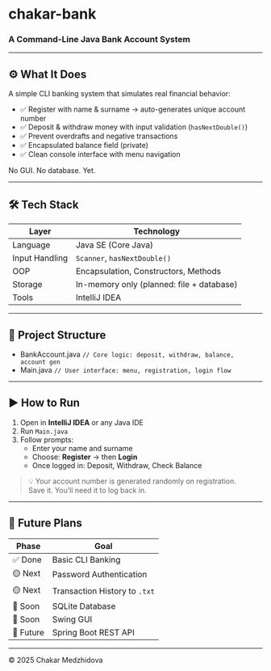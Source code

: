 # chakar-bank
### A Command-Line Java Bank Account System

---

## ⚙️ What It Does

A simple CLI banking system that simulates real financial behavior:
- ✅ Register with name & surname → auto-generates unique account number
- ✅ Deposit & withdraw money with input validation (`hasNextDouble()`)
- ✅ Prevent overdrafts and negative transactions
- ✅ Encapsulated balance field (private)
- ✅ Clean console interface with menu navigation

No GUI. No database. Yet.

---

## 🛠️ Tech Stack

| Layer | Technology |
|-------|------------|
| Language | Java SE (Core Java) |
| Input Handling | `Scanner`, `hasNextDouble()` |
| OOP | Encapsulation, Constructors, Methods |
| Storage | In-memory only (planned: file + database) |
| Tools | IntelliJ IDEA |

---

## 📂 Project Structure
- BankAccount.java    `// Core logic: deposit, withdraw, balance, account gen`
-  Main.java          `// User interface: menu, registration, login flow`


---

## ▶️ How to Run

1. Open in **IntelliJ IDEA** or any Java IDE
2. Run `Main.java`
3. Follow prompts:
    - Enter your name and surname
    - Choose: **Register** → then **Login**
    - Once logged in: Deposit, Withdraw, Check Balance

> 💡 Your account number is generated randomly on registration.  
> Save it. You’ll need it to log back in.

---

## 🔮 Future Plans 

| Phase     | Goal                          | 
|-----------|-------------------------------|
| ✅ Done    | Basic CLI Banking             |
| 🟡 Next   | Password Authentication       | 
| 🟡 Next   | Transaction History to `.txt` | 
| 🔴 Soon   | SQLite Database               | 
| 🔴 Soon   | Swing GUI                     | 
| 🔴 Future | Spring Boot REST API          | 
 

---

© 2025 Chakar Medzhidova